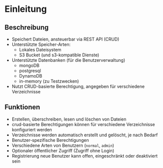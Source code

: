 # Einleitung

## Beschreibung
* Speichert Dateien, ansteuerbar via REST API (CRUD)
* Unterstützte Speicher-Arten:
  * Lokales Dateisystem
  * S3 Bucket (und s3-kompatible Dienste)
* Unterstützte Datenbanken (für die Benutzerverwaltung)
  * mongoDB
  * postgresql
  * DynamoDB
  * in-memory (zu Testzwecken)
* Nutzt CRUD-basierte Berechtigung, angegeben für verschiedene Verzeichnisse

## Funktionen
* Erstellen, überschreiben, lesen und löschen von Dateien
* crud-basierte Berechtigungen können für verschiedene Verzeichnisse konfiguriert werden
* Verzeichnisse werden automatisch erstellt und gelöscht, je nach Bedarf
* Benutzer-spezifische Berechtigungen
* Verschiedene Arten von Benutzern (`normal`, `admin`)
* Optionaler öffentlicher Zugriff (Zugriff ohne Login)
* Registrierung neue Benutzer kann offen, eingeschränkt oder deaktiviert sein
